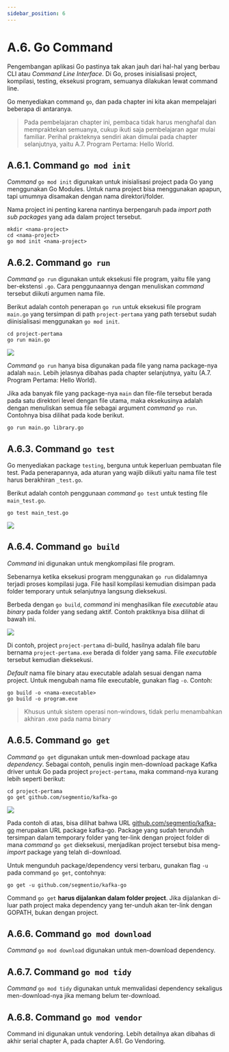 ```yaml
---
sidebar_position: 6
---
```


# A.6. Go Command


Pengembangan aplikasi Go pastinya tak akan jauh dari hal-hal yang berbau CLI atau  _Command Line Interface_. Di Go, proses inisialisasi project, kompilasi, testing, eksekusi program, semuanya dilakukan lewat command line.

Go menyediakan command  `go`, dan pada chapter ini kita akan mempelajari beberapa di antaranya.

>Pada pembelajaran chapter ini, pembaca tidak harus menghafal dan mempraktekan semuanya, cukup ikuti saja pembelajaran agar mulai familiar. Perihal prakteknya sendiri akan dimulai pada chapter selanjutnya, yaitu A.7. Program Pertama: Hello World.

## A.6.1. Command  `go mod init`

_Command_  `go mod init`  digunakan untuk inisialisasi project pada Go yang menggunakan Go Modules. Untuk nama project bisa menggunakan apapun, tapi umumnya disamakan dengan nama direktori/folder.

Nama project ini penting karena nantinya berpengaruh pada  _import path sub packages_  yang ada dalam project tersebut.

```
mkdir <nama-project>
cd <nama-project>
go mod init <nama-project>
```
## A.6.2. Command  `go run`

_Command_  `go run`  digunakan untuk eksekusi file program, yaitu file yang ber-ekstensi  `.go`. Cara penggunaannya dengan menuliskan  _command_  tersebut diikuti argumen nama file.

Berikut adalah contoh penerapan  `go run`  untuk eksekusi file program  `main.go`  yang tersimpan di path  `project-pertama`  yang path tersebut sudah diinisialisasi menggunakan  `go mod init`.

```
cd project-pertama
go run main.go
```


**![](https://lh7-rt.googleusercontent.com/docsz/AD_4nXc8aYK9AFvxcDDSsQtS6bSg5NXqA1weNInnt9BlUbRY5JZ5q8hNNYXJ7IY-BmGaSqRQ_fbsCY46YwVX9t7qMRAsi9kBj433yZKhEZ76_109tTjpisqj4DZq9c97VtZLt7Kf9zndxkoIlbRfAX4FpDk0sKC1?key=d3s-vJLBsYtwvRvGfZhdnw)**


_Command_  `go run`  hanya bisa digunakan pada file yang nama package-nya adalah  `main`. Lebih jelasnya dibahas pada chapter selanjutnya, yaitu (A.7. Program Pertama: Hello World).

Jika ada banyak file yang package-nya  `main`  dan file-file tersebut berada pada satu direktori level dengan file utama, maka eksekusinya adalah dengan menuliskan semua file sebagai argument  _command_  `go run`. Contohnya bisa dilihat pada kode berikut.

```
go run main.go library.go
```
## A.6.3. Command  `go test`

Go menyediakan package  `testing`, berguna untuk keperluan pembuatan file test. Pada penerapannya, ada aturan yang wajib diikuti yaitu nama file test harus berakhiran  `_test.go`.

Berikut adalah contoh penggunaan  _command_  `go test`  untuk testing file  `main_test.go`.

```
go test main_test.go
```
**![](https://lh7-rt.googleusercontent.com/docsz/AD_4nXdqowQqhOuwxDuINnf4CTW8KFdIKrEaNyvjYu53RYgvpCjyWlmRMGHSBsmq69yzn9sSs5APA9xn6ErNuOaUibb0GviXiAfOtS0NWnTydKwhP2GWvb6STl8d-Bdtvstg8DX-gVR7gQTnz5Q_owzvGxn_jpU?key=d3s-vJLBsYtwvRvGfZhdnw)**

## A.6.4. Command  `go build`
_Command_  ini digunakan untuk mengkompilasi file program.

Sebenarnya ketika eksekusi program menggunakan  `go run`  didalamnya terjadi proses kompilasi juga. File hasil kompilasi kemudian disimpan pada folder temporary untuk selanjutnya langsung dieksekusi.

Berbeda dengan  `go build`,  _command_  ini menghasilkan file  _executable_  atau  _binary_  pada folder yang sedang aktif. Contoh praktiknya bisa dilihat di bawah ini.

**![](https://lh7-rt.googleusercontent.com/docsz/AD_4nXc0qT1HENihLM8x42u9JyshYp5v2FVL9zwtyER9z2ErZPd1tVaKEEcV_DTudqazHpX9TwLasio5h66DhPLn_hTZ98YO6I5-FLIF0mF9TkBMGKB1GjPte2GO_3_dJxdQ-ghyukA4Tg3_uUS6m7a3Q6Ruj5nh?key=d3s-vJLBsYtwvRvGfZhdnw)**

Di contoh, project  `project-pertama`  di-build, hasilnya adalah file baru bernama  `project-pertama.exe`  berada di folder yang sama. File  _executable_  tersebut kemudian dieksekusi.

_Default_  nama file binary atau executable adalah sesuai dengan nama project. Untuk mengubah nama file executable, gunakan flag  `-o`. Contoh:
```
go build -o <nama-executable>
go build -o program.exe
```
>Khusus untuk sistem operasi non-windows, tidak perlu menambahkan akhiran .exe pada nama binary

## A.6.5. Command  `go get`

_Command_  `go get`  digunakan untuk men-download package atau  _dependency_. Sebagai contoh, penulis ingin men-download package Kafka driver untuk Go pada project  `project-pertama`, maka command-nya kurang lebih seperti berikut:

```
cd project-pertama
go get github.com/segmentio/kafka-go
```
**![](https://lh7-rt.googleusercontent.com/docsz/AD_4nXe-yLO7Zt1tIRKSrO-lvlFhpXstKBpCYSiOINMo13lZ8gSQIXe--tJmXrSfKUXrTNvXmbirdCc-edafpbtcWnJFqqzRGVxkKw9ET6bKsBUPjH9ok31jAOG_XLnlOVv1XHmq8T7sHySivdzrwdpp0RZ8g90?key=d3s-vJLBsYtwvRvGfZhdnw)**

Pada contoh di atas, bisa dilihat bahwa URL  [github.com/segmentio/kafka-go](http://github.com/segmentio/kafka-go)  merupakan URL package kafka-go. Package yang sudah terunduh tersimpan dalam temporary folder yang ter-link dengan project folder di mana  _command_  `go get`  dieksekusi, menjadikan project tersebut bisa meng-_import_  package yang telah di-download.

Untuk mengunduh package/dependency versi terbaru, gunakan flag  `-u`  pada command  `go get`, contohnya:

```
go get -u github.com/segmentio/kafka-go
```
Command `go get`  **harus dijalankan dalam folder project**. Jika dijalankan di-luar path project maka dependency yang ter-unduh akan ter-link dengan GOPATH, bukan dengan project.

## A.6.6. Command  `go mod download`

_Command_  `go mod download`  digunakan untuk men-download dependency.

## A.6.7. Command  `go mod tidy`

_Command_  `go mod tidy`  digunakan untuk memvalidasi dependency sekaligus men-download-nya jika memang belum ter-download.

## A.6.8. Command  `go mod vendor`

Command ini digunakan untuk vendoring. Lebih detailnya akan dibahas di akhir serial chapter A, pada chapter A.61. Go Vendoring.
